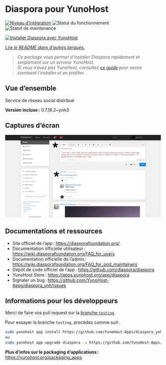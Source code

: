 <!--
Nota bene : ce README est automatiquement généré par <https://github.com/YunoHost/apps/tree/master/tools/readme_generator>
Il NE doit PAS être modifié à la main.
-->

# Diaspora pour YunoHost

[![Niveau d’intégration](https://dash.yunohost.org/integration/diaspora.svg)](https://dash.yunohost.org/appci/app/diaspora) ![Statut du fonctionnement](https://ci-apps.yunohost.org/ci/badges/diaspora.status.svg) ![Statut de maintenance](https://ci-apps.yunohost.org/ci/badges/diaspora.maintain.svg)

[![Installer Diaspora avec YunoHost](https://install-app.yunohost.org/install-with-yunohost.svg)](https://install-app.yunohost.org/?app=diaspora)

*[Lire le README dans d'autres langues.](./ALL_README.md)*

> *Ce package vous permet d’installer Diaspora rapidement et simplement sur un serveur YunoHost.*  
> *Si vous n’avez pas YunoHost, consultez [ce guide](https://yunohost.org/install) pour savoir comment l’installer et en profiter.*

## Vue d’ensemble

Service de réseau social distribué

**Version incluse :** 0.7.18.2~ynh3

## Captures d’écran

![Capture d’écran de Diaspora](./doc/screenshots/Diaspora_latest.png)

## Documentations et ressources

- Site officiel de l’app : <https://diasporafoundation.org/>
- Documentation officielle utilisateur : <https://wiki.diasporafoundation.org/FAQ_for_users>
- Documentation officielle de l’admin : <https://wiki.diasporafoundation.org/FAQ_for_pod_maintainers>
- Dépôt de code officiel de l’app : <https://github.com/diaspora/diaspora>
- YunoHost Store : <https://apps.yunohost.org/app/diaspora>
- Signaler un bug : <https://github.com/YunoHost-Apps/diaspora_ynh/issues>

## Informations pour les développeurs

Merci de faire vos pull request sur la [branche `testing`](https://github.com/YunoHost-Apps/diaspora_ynh/tree/testing).

Pour essayer la branche `testing`, procédez comme suit :

```bash
sudo yunohost app install https://github.com/YunoHost-Apps/diaspora_ynh/tree/testing --debug
ou
sudo yunohost app upgrade diaspora -u https://github.com/YunoHost-Apps/diaspora_ynh/tree/testing --debug
```

**Plus d’infos sur le packaging d’applications :** <https://yunohost.org/packaging_apps>
